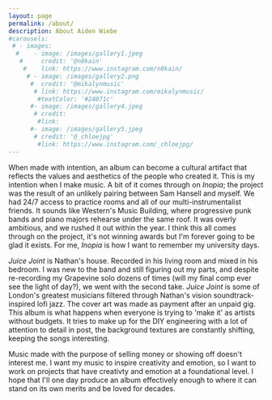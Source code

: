 ```yaml
---
layout: page
permalink: /about/
description: About Aiden Wiebe
#carousels:
 # - images:
  #    - image: /images/gallery1.jpeg
   #     credit: '@n8kain'
    #    link: https://www.instagram.com/n8kain/
     # - image: /images/gallery2.png
      #  credit: '@mikalynmusic'
       # link: https://www.instagram.com/mikalynmusic/
        #textColor: '#24071c'
      #- image: /images/gallery4.jpeg
       # credit: 
        #link: 
      #- image: /images/gallery5.jpeg
       # credit: '@_chloejpg'
        #link: https://www.instagram.com/_chloejpg/
---
```

When made with intention, an album can become a cultural artifact that reflects the values and aesthetics of the people who created it.  This is my intention when I make music.  A bit of it comes through on *Inopia*; the project was the result of an unlikely pairing between Sam Hansell and myself.  We had 24/7 access to practice rooms and all of our multi-instrumentalist friends.  It sounds like Western's Music Building, where progressive punk bands and piano majors rehearse under the same roof.  It was overly ambitious, and we rushed it out within the year.  I think this all comes through on the project, it's not winning awards but I'm forever going to be glad it exists.  For me, *Inopia* is how I want to remember my university days.  

*Juice Joint* is Nathan's house.  Recorded in his living room and mixed in his bedroom.  I was new to the band and still figuring out my parts, and despite re-recording my Grapevine solo dozens of times (will my final comp ever see the light of day?), we went with the second take.  *Juice Joint* is some of London's greatest musicians filtered through Nathan's vision soundtrack-inspired lofi jazz.  The cover art was made as payment after an unpaid gig.  This album is what happens when everyone is trying to 'make it' as artists without budgets.  It tries to make up for the DIY engineering with a lot of attention to detail in post, the background textures are constantly shifting, keeping the songs interesting.  

Music made with the purpose of selling money or showing off doesn't interest me.  I want my music to inspire creativity and emotion, so I want to work on projects that have creativty and emotion at a foundational level.  I hope that I'll one day produce an album effectively enough to where it can stand on its own merits and be loved for decades.  